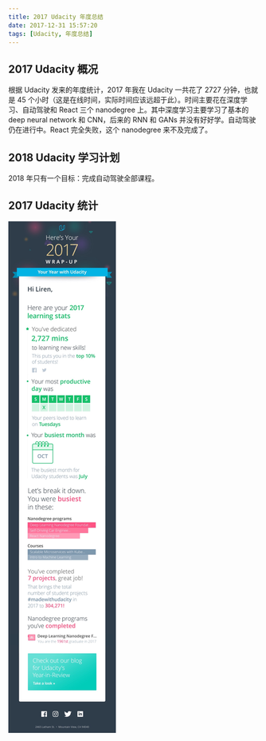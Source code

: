 ```yaml
---
title: 2017 Udacity 年度总结
date: 2017-12-31 15:57:20
tags: [Udacity, 年度总结]
---
```


## 2017 Udacity 概况
根据 Udacity 发来的年度统计，2017 年我在 Udacity 一共花了 2727 分钟，也就是 45 个小时（这是在线时间，实际时间应该远超于此）。时间主要花在深度学习、自动驾驶和 React 三个 nanodegree 上。其中深度学习主要学习了基本的 deep neural network 和 CNN，后来的 RNN 和 GANs 并没有好好学。自动驾驶仍在进行中。React 完全失败，这个 nanodegree 来不及完成了。

## 2018 Udacity 学习计划
2018 年只有一个目标：完成自动驾驶全部课程。

## 2017 Udacity 统计
![](/images/2017-12-31-udacity-2017-summary/IMG_4256.jpg)
